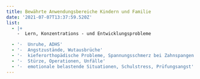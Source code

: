 ```yaml
---
title: Bewährte Anwendungsbereiche Kindern und Familie
date: '2021-07-07T13:37:59.520Z'
list:
  - |+
    -  Lern, Konzentrations - und Entwicklungsprobleme

  - '-  Unruhe, ADHS'
  - '-  Angstzustände, Wutausbrüche'
  - '-  kieferorthopädische Probleme, Spannungsschmerz bei Zahnspangen'
  - '-  Stürze, Operationen, Unfälle'
  - '-  emotionale belastende Situationen, Schulstress, Prüfungsangst'
---
```

